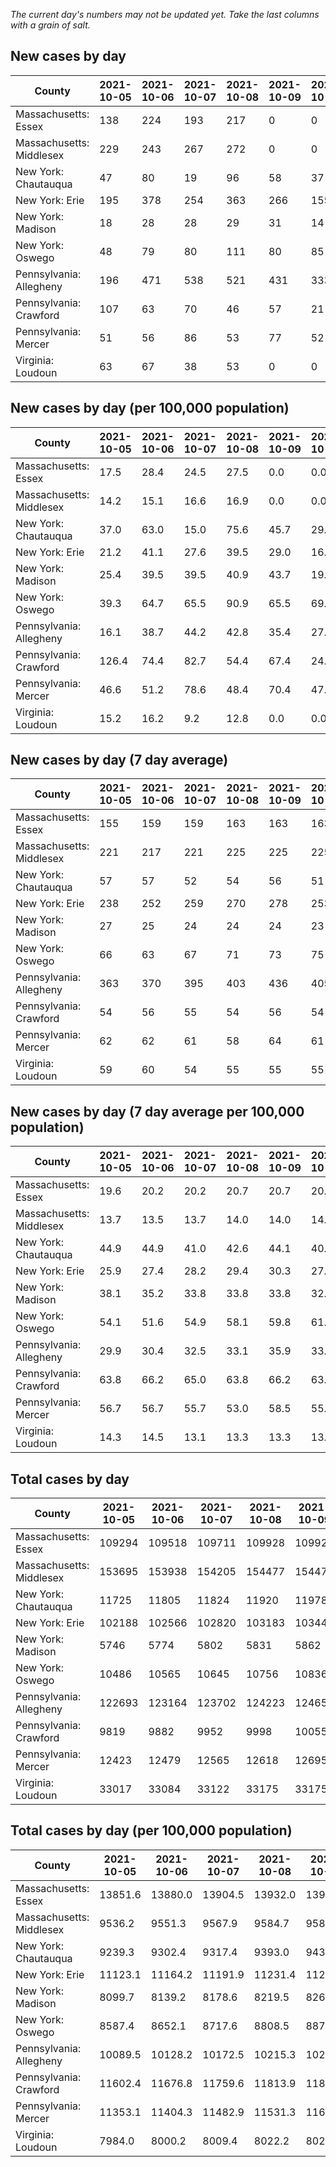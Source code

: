 _The current day's numbers may not be updated yet. Take the last columns with a grain of salt._
## New cases by day

| County | 2021-10-05 | 2021-10-06 | 2021-10-07 | 2021-10-08 | 2021-10-09 | 2021-10-10 | 2021-10-11 |
| --- | --- | --- | --- | --- | --- | --- | --- |
| Massachusetts: Essex | 138 | 224 | 193 | 217 | 0 | 0 |  |
| Massachusetts: Middlesex | 229 | 243 | 267 | 272 | 0 | 0 |  |
| New York: Chautauqua | 47 | 80 | 19 | 96 | 58 | 37 |  |
| New York: Erie | 195 | 378 | 254 | 363 | 266 | 155 |  |
| New York: Madison | 18 | 28 | 28 | 29 | 31 | 14 |  |
| New York: Oswego | 48 | 79 | 80 | 111 | 80 | 85 |  |
| Pennsylvania: Allegheny | 196 | 471 | 538 | 521 | 431 | 333 |  |
| Pennsylvania: Crawford | 107 | 63 | 70 | 46 | 57 | 21 |  |
| Pennsylvania: Mercer | 51 | 56 | 86 | 53 | 77 | 52 |  |
| Virginia: Loudoun | 63 | 67 | 38 | 53 | 0 | 0 |  |

## New cases by day (per 100,000 population)

| County | 2021-10-05 | 2021-10-06 | 2021-10-07 | 2021-10-08 | 2021-10-09 | 2021-10-10 | 2021-10-11 |
| --- | --- | --- | --- | --- | --- | --- | --- |
| Massachusetts: Essex | 17.5 | 28.4 | 24.5 | 27.5 | 0.0 | 0.0 |  |
| Massachusetts: Middlesex | 14.2 | 15.1 | 16.6 | 16.9 | 0.0 | 0.0 |  |
| New York: Chautauqua | 37.0 | 63.0 | 15.0 | 75.6 | 45.7 | 29.2 |  |
| New York: Erie | 21.2 | 41.1 | 27.6 | 39.5 | 29.0 | 16.9 |  |
| New York: Madison | 25.4 | 39.5 | 39.5 | 40.9 | 43.7 | 19.7 |  |
| New York: Oswego | 39.3 | 64.7 | 65.5 | 90.9 | 65.5 | 69.6 |  |
| Pennsylvania: Allegheny | 16.1 | 38.7 | 44.2 | 42.8 | 35.4 | 27.4 |  |
| Pennsylvania: Crawford | 126.4 | 74.4 | 82.7 | 54.4 | 67.4 | 24.8 |  |
| Pennsylvania: Mercer | 46.6 | 51.2 | 78.6 | 48.4 | 70.4 | 47.5 |  |
| Virginia: Loudoun | 15.2 | 16.2 | 9.2 | 12.8 | 0.0 | 0.0 |  |

## New cases by day (7 day average)

| County | 2021-10-05 | 2021-10-06 | 2021-10-07 | 2021-10-08 | 2021-10-09 | 2021-10-10 | 2021-10-11 |
| --- | --- | --- | --- | --- | --- | --- | --- |
| Massachusetts: Essex | 155 | 159 | 159 | 163 | 163 | 163 |  |
| Massachusetts: Middlesex | 221 | 217 | 221 | 225 | 225 | 225 |  |
| New York: Chautauqua | 57 | 57 | 52 | 54 | 56 | 51 |  |
| New York: Erie | 238 | 252 | 259 | 270 | 278 | 253 |  |
| New York: Madison | 27 | 25 | 24 | 24 | 24 | 23 |  |
| New York: Oswego | 66 | 63 | 67 | 71 | 73 | 75 |  |
| Pennsylvania: Allegheny | 363 | 370 | 395 | 403 | 436 | 405 |  |
| Pennsylvania: Crawford | 54 | 56 | 55 | 54 | 56 | 54 |  |
| Pennsylvania: Mercer | 62 | 62 | 61 | 58 | 64 | 61 |  |
| Virginia: Loudoun | 59 | 60 | 54 | 55 | 55 | 55 |  |

## New cases by day (7 day average per 100,000 population)

| County | 2021-10-05 | 2021-10-06 | 2021-10-07 | 2021-10-08 | 2021-10-09 | 2021-10-10 | 2021-10-11 |
| --- | --- | --- | --- | --- | --- | --- | --- |
| Massachusetts: Essex | 19.6 | 20.2 | 20.2 | 20.7 | 20.7 | 20.7 |  |
| Massachusetts: Middlesex | 13.7 | 13.5 | 13.7 | 14.0 | 14.0 | 14.0 |  |
| New York: Chautauqua | 44.9 | 44.9 | 41.0 | 42.6 | 44.1 | 40.2 |  |
| New York: Erie | 25.9 | 27.4 | 28.2 | 29.4 | 30.3 | 27.5 |  |
| New York: Madison | 38.1 | 35.2 | 33.8 | 33.8 | 33.8 | 32.4 |  |
| New York: Oswego | 54.1 | 51.6 | 54.9 | 58.1 | 59.8 | 61.4 |  |
| Pennsylvania: Allegheny | 29.9 | 30.4 | 32.5 | 33.1 | 35.9 | 33.3 |  |
| Pennsylvania: Crawford | 63.8 | 66.2 | 65.0 | 63.8 | 66.2 | 63.8 |  |
| Pennsylvania: Mercer | 56.7 | 56.7 | 55.7 | 53.0 | 58.5 | 55.7 |  |
| Virginia: Loudoun | 14.3 | 14.5 | 13.1 | 13.3 | 13.3 | 13.3 |  |

## Total cases by day

| County | 2021-10-05 | 2021-10-06 | 2021-10-07 | 2021-10-08 | 2021-10-09 | 2021-10-10 | 2021-10-11 |
| --- | --- | --- | --- | --- | --- | --- | --- |
| Massachusetts: Essex | 109294 | 109518 | 109711 | 109928 | 109928 | 109928 |  |
| Massachusetts: Middlesex | 153695 | 153938 | 154205 | 154477 | 154477 | 154477 |  |
| New York: Chautauqua | 11725 | 11805 | 11824 | 11920 | 11978 | 12015 |  |
| New York: Erie | 102188 | 102566 | 102820 | 103183 | 103449 | 103604 |  |
| New York: Madison | 5746 | 5774 | 5802 | 5831 | 5862 | 5876 |  |
| New York: Oswego | 10486 | 10565 | 10645 | 10756 | 10836 | 10921 |  |
| Pennsylvania: Allegheny | 122693 | 123164 | 123702 | 124223 | 124654 | 124987 |  |
| Pennsylvania: Crawford | 9819 | 9882 | 9952 | 9998 | 10055 | 10076 |  |
| Pennsylvania: Mercer | 12423 | 12479 | 12565 | 12618 | 12695 | 12747 |  |
| Virginia: Loudoun | 33017 | 33084 | 33122 | 33175 | 33175 | 33175 |  |

## Total cases by day (per 100,000 population)

| County | 2021-10-05 | 2021-10-06 | 2021-10-07 | 2021-10-08 | 2021-10-09 | 2021-10-10 | 2021-10-11 |
| --- | --- | --- | --- | --- | --- | --- | --- |
| Massachusetts: Essex | 13851.6 | 13880.0 | 13904.5 | 13932.0 | 13932.0 | 13932.0 |  |
| Massachusetts: Middlesex | 9536.2 | 9551.3 | 9567.9 | 9584.7 | 9584.7 | 9584.7 |  |
| New York: Chautauqua | 9239.3 | 9302.4 | 9317.4 | 9393.0 | 9438.7 | 9467.9 |  |
| New York: Erie | 11123.1 | 11164.2 | 11191.9 | 11231.4 | 11260.3 | 11277.2 |  |
| New York: Madison | 8099.7 | 8139.2 | 8178.6 | 8219.5 | 8263.2 | 8282.9 |  |
| New York: Oswego | 8587.4 | 8652.1 | 8717.6 | 8808.5 | 8874.0 | 8943.6 |  |
| Pennsylvania: Allegheny | 10089.5 | 10128.2 | 10172.5 | 10215.3 | 10250.8 | 10278.2 |  |
| Pennsylvania: Crawford | 11602.4 | 11676.8 | 11759.6 | 11813.9 | 11881.3 | 11906.1 |  |
| Pennsylvania: Mercer | 11353.1 | 11404.3 | 11482.9 | 11531.3 | 11601.7 | 11649.2 |  |
| Virginia: Loudoun | 7984.0 | 8000.2 | 8009.4 | 8022.2 | 8022.2 | 8022.2 |  |

